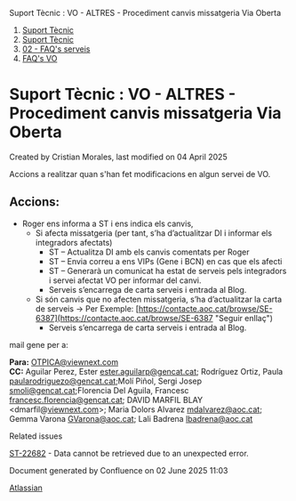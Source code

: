Suport Tècnic : VO - ALTRES - Procediment canvis missatgeria Via Oberta  

1.  [Suport Tècnic](index.html)
2.  [Suport Tècnic](13893782.html)
3.  [02 - FAQ's serveis](26313393.html)
4.  [FAQ's VO](28705575.html)

Suport Tècnic : VO - ALTRES - Procediment canvis missatgeria Via Oberta
=======================================================================

Created by Cristian Morales, last modified on 04 April 2025

  

Accions a realitzar quan s'han fet modificacions en algun servei de VO.

Accions:
--------

*   Roger ens informa a ST i ens indica els canvis,
    *   Si afecta missatgeria (per tant, s’ha d’actualitzar DI i informar els integradors afectats)
        *   ST – Actualitza DI amb els canvis comentats per Roger
        *   ST – Envia correu a ens VIPs (Gene i BCN) en cas que els afecti
        *   ST – Generarà un comunicat ha estat de serveis pels integradors i servei afectat VO per informar del canvi.
        *   Serveis s’encarrega de carta serveis i entrada al Blog.
    *   Si són canvis que no afecten missatgeria, s’ha d’actualitzar la carta de serveis -> Per Exemple: [https://contacte.aoc.cat/browse/SE-6387](https://contacte.aoc.cat/browse/SE-6387 "Seguir enllaç")
        *   Serveis s’encarrega de carta serveis i entrada al Blog.

mail gene per a:

**Para:** [OTPICA@viewnext.com](mailto:OTPICA@viewnext.com)  
**CC:** Aguilar Perez, Ester <ester.aguilarp@gencat.cat>; Rodríguez Ortiz, Paula <paularodriguezo@gencat.cat>;Molí Piñol, Sergi Josep <smoli@gencat.cat>;Florencia Del Aguila, Francesc <francesc.florencia@gencat.cat>; DAVID MARFIL BLAY <dmarfil@[viewnext.com](http://viewnext.com)\>; Maria Dolors Alvarez <mdalvarez@aoc.cat>; Gemma Varona <GVarona@aoc.cat>; Lali Badrena <lbadrena@aoc.cat>

  

  

  

Related issues

[ST-22682](https://contacte.aoc.cat/browse/ST-22682?src=confmacro) - Data cannot be retrieved due to an unexpected error.

Document generated by Confluence on 02 June 2025 11:03

[Atlassian](http://www.atlassian.com/)
